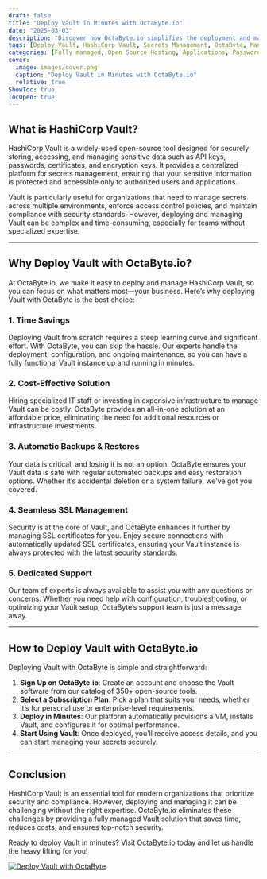 ```yaml
---
draft: false
title: "Deploy Vault in Minutes with OctaByte.io"
date: "2025-03-03"
description: "Discover how OctaByte.io simplifies the deployment and management of HashiCorp Vault, a powerful tool for secrets management and data protection. Learn why deploying Vault with OctaByte saves time, reduces costs, and ensures top-notch security."
tags: [Deploy Vault, HashiCorp Vault, Secrets Management, OctaByte, Managed Vault Services, Secure Data Protection, Automated Backups, SSL Management, Cost-Effective Vault Deployment]
categories: [Fully managed, Open Source Hosting, Applications, Password Manager]
cover:
  image: images/cover.png
  caption: "Deploy Vault in Minutes with OctaByte.io"
  relative: true
ShowToc: true
TocOpen: true
---
```



## What is HashiCorp Vault?

HashiCorp Vault is a widely-used open-source tool designed for securely storing, accessing, and managing sensitive data such as API keys, passwords, certificates, and encryption keys. It provides a centralized platform for secrets management, ensuring that your sensitive information is protected and accessible only to authorized users and applications.

Vault is particularly useful for organizations that need to manage secrets across multiple environments, enforce access control policies, and maintain compliance with security standards. However, deploying and managing Vault can be complex and time-consuming, especially for teams without specialized expertise.

---

## Why Deploy Vault with OctaByte.io?

At OctaByte.io, we make it easy to deploy and manage HashiCorp Vault, so you can focus on what matters most—your business. Here’s why deploying Vault with OctaByte is the best choice:

### 1. **Time Savings**
Deploying Vault from scratch requires a steep learning curve and significant effort. With OctaByte, you can skip the hassle. Our experts handle the deployment, configuration, and ongoing maintenance, so you can have a fully functional Vault instance up and running in minutes.

### 2. **Cost-Effective Solution**
Hiring specialized IT staff or investing in expensive infrastructure to manage Vault can be costly. OctaByte provides an all-in-one solution at an affordable price, eliminating the need for additional resources or infrastructure investments.

### 3. **Automatic Backups & Restores**
Your data is critical, and losing it is not an option. OctaByte ensures your Vault data is safe with regular automated backups and easy restoration options. Whether it’s accidental deletion or a system failure, we’ve got you covered.

### 4. **Seamless SSL Management**
Security is at the core of Vault, and OctaByte enhances it further by managing SSL certificates for you. Enjoy secure connections with automatically updated SSL certificates, ensuring your Vault instance is always protected with the latest security standards.

### 5. **Dedicated Support**
Our team of experts is always available to assist you with any questions or concerns. Whether you need help with configuration, troubleshooting, or optimizing your Vault setup, OctaByte’s support team is just a message away.

---

## How to Deploy Vault with OctaByte.io

Deploying Vault with OctaByte is simple and straightforward:

1. **Sign Up on OctaByte.io**: Create an account and choose the Vault software from our catalog of 350+ open-source tools.
2. **Select a Subscription Plan**: Pick a plan that suits your needs, whether it’s for personal use or enterprise-level requirements.
3. **Deploy in Minutes**: Our platform automatically provisions a VM, installs Vault, and configures it for optimal performance.
4. **Start Using Vault**: Once deployed, you’ll receive access details, and you can start managing your secrets securely.

---

## Conclusion

HashiCorp Vault is an essential tool for modern organizations that prioritize security and compliance. However, deploying and managing it can be challenging without the right expertise. OctaByte.io eliminates these challenges by providing a fully managed Vault solution that saves time, reduces costs, and ensures top-notch security.

Ready to deploy Vault in minutes? Visit [OctaByte.io](https://octabyte.io) today and let us handle the heavy lifting for you!

[![Deploy Vault with OctaByte](/images/deploy-on-octabyte.png)](https://octabyte.io/fully-managed-open-source-services/applications/password-manager/vault)